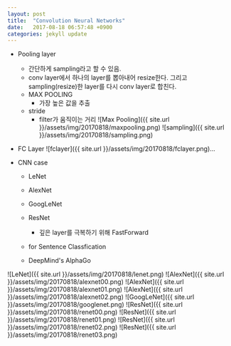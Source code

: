 ```yaml
---
layout: post
title:  "Convolution Neural Networks"
date:   2017-08-18 06:57:48 +0900
categories: jekyll update
---
```


* Pooling layer
    * 간단하게 sampling라고 할 수 있음.
    * conv layer에서 하나의 layer를 뽑아내어 resize한다. 그리고 sampling(resize)한 layer를 다시 conv layer로 합친다.
    * MAX POOLING
        * 가장 높은 값을 추출
    * stride
        * filter가 움직이는 거리
![Max Pooling]({{ site.url }}/assets/img/20170818/maxpooling.png)
![sampling]({{ site.url }}/assets/img/20170818/sampling.png)

* FC Layer
![fclayer]({{ site.url }}/assets/img/20170818/fclayer.png)...

* CNN case
    * LeNet
    * AlexNet
    * GoogLeNet
    * ResNet
        * 깊은 layer를 극복하기 위해 FastForward

    * for Sentence Classfication
    * DeepMind's AlphaGo

![LeNet]({{ site.url }}/assets/img/20170818/lenet.png)
![AlexNet]({{ site.url }}/assets/img/20170818/alexnet00.png)
![AlexNet]({{ site.url }}/assets/img/20170818/alexnet01.png)
![AlexNet]({{ site.url }}/assets/img/20170818/alexnet02.png)
![GoogLeNet]({{ site.url }}/assets/img/20170818/googlenet.png)
![ResNet]({{ site.url }}/assets/img/20170818/renet00.png)
![ResNet]({{ site.url }}/assets/img/20170818/renet01.png)
![ResNet]({{ site.url }}/assets/img/20170818/renet02.png)
![ResNet]({{ site.url }}/assets/img/20170818/renet03.png)